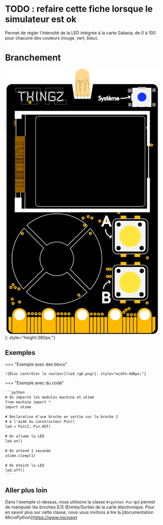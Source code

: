 # TODO : refaire cette fiche lorsque le simulateur est ok
Permet de régler l'intensité de la LED intégrée à la carte Galaxia, de 0 à 100 pour chacune des couleurs (rouge, vert, bleu).

# Branchement
![Carte Galaxia](../../img/galaxia_board.svg){: style="height:380px;"}

## Exemples
=== "Exemple avec des blocs"

    ![Bloc contrôler la couleur](led_rgb.png){: style="width:480px;"}

=== "Exemple avec du code"

    ```python
    # On importe les modules machine et utime
    from machine import * 
    import utime

    # Déclaration d'une broche en sortie sur la broche 2
    # à l'aide du constructeur Pin()
    led = Pin(2, Pin.OUT)

    # On allume la LED
    led.on()

    # On attend 1 seconde
    utime.sleep(1)

    # On éteint la LED
    led.off()
    ```

## Aller plus loin
Dans l'exemple ci-dessus, nous utilisons la classe `#!python Pin` qui permet de manipuler les broches E/S (Entrée/Sortie) de la carte électronique. Pour en savoir plus sur cette classe, nous vous invitons à lire la [documentation MicroPython](https://www.micropyt